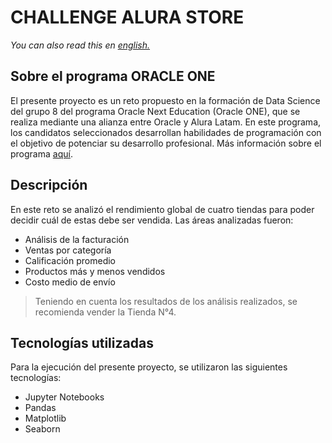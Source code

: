 # CHALLENGE ALURA STORE

*You can also read this en [english.](README.en.md)*

## Sobre el programa ORACLE ONE
El presente proyecto es un reto propuesto en la formación de Data Science del grupo 8 del programa Oracle Next Education (Oracle ONE), que se realiza mediante una alianza entre Oracle y Alura Latam. En este programa, los candidatos seleccionados desarrollan habilidades de programación con el objetivo de potenciar su desarrollo profesional. Más información sobre el programa [aquí](https://www.oracle.com/pe/education/oracle-next-education/).

## Descripción
En este reto se analizó el rendimiento global de cuatro tiendas para poder decidir cuál de estas debe ser vendida. Las áreas analizadas fueron:

- Análisis de la facturación
- Ventas por categoría
- Calificación promedio
- Productos más y menos vendidos
- Costo medio de envío

>Teniendo en cuenta los resultados de los análisis realizados, se recomienda vender la Tienda N°4.

## Tecnologías utilizadas
Para la ejecución del presente proyecto, se utilizaron las siguientes tecnologías:
- Jupyter Notebooks
- Pandas
- Matplotlib
- Seaborn
